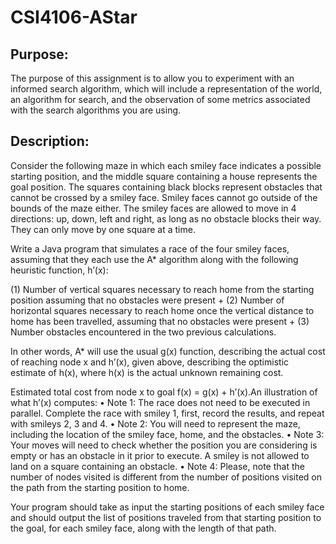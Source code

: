 # CSI4106-AStar
Purpose:
---
The purpose of this assignment is to allow you to experiment with an informed search
algorithm, which will include a representation of the world, an algorithm for search, and
the observation of some metrics associated with the search algorithms you are using.

Description:
---
Consider the following maze in which each smiley face indicates a possible starting
position, and the middle square containing a house represents the goal position. The
squares containing black blocks represent obstacles that cannot be crossed by a smiley
face. Smiley faces cannot go outside of the bounds of the maze either.
The smiley faces are allowed to move in 4 directions: up, down, left and right, as long as
no obstacle blocks their way. They can only move by one square at a time.

Write a Java program that simulates a race of the four smiley faces, assuming that they
each use the A* algorithm along with the following heuristic function, h’(x):

(1) Number of vertical squares necessary to reach home from the starting position
assuming that no obstacles were present
            +
(2) Number of horizontal squares necessary to reach home once the vertical distance to
home has been travelled, assuming that no obstacles were present
            +
(3) Number obstacles encountered in the two previous calculations.

In other words, A* will use the usual g(x) function, describing the actual cost of reaching
node x and h’(x), given above, describing the optimistic estimate of h(x), where h(x) is
the actual unknown remaining cost.

Estimated total cost from node x to goal f(x) = g(x) + h’(x).An illustration of what h’(x) computes:
 • Note 1: The race does not need to be executed in parallel. Complete the race with
smiley 1, first, record the results, and repeat with smileys 2, 3 and 4.
 • Note 2: You will need to represent the maze, including the location of the smiley
face, home, and the obstacles.
 • Note 3: Your moves will need to check whether the position you are considering
is empty or has an obstacle in it prior to execute. A smiley is not allowed to land
on a square containing an obstacle.
 • Note 4: Please, note that the number of nodes visited is different from the number
of positions visited on the path from the starting position to home.

Your program should take as input the starting positions of each smiley face and should
output the list of positions traveled from that starting position to the goal, for each smiley
face, along with the length of that path. 

